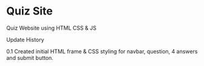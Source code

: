 # Quiz Site
Quiz Website using HTML CSS & JS

Update History

0.1 Created initial HTML frame & CSS styling for navbar, question, 4 answers and submit button.
